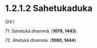 # 1.2.1.2 Sahetukaduka

(24.)

71\. Sahetukā dhammā. (**1079, 1443**)

72\. Ahetukā dhammā. (**1080, 1444**)
